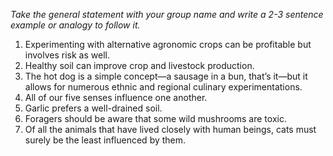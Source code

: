 *Take the general statement with your group name and write a 2-3 sentence example or analogy to follow it.*

1. Experimenting with alternative agronomic crops can be profitable but involves risk as well.
2. Healthy soil can improve crop and livestock production.
3. The hot dog is a simple concept—a sausage in a bun, that’s it—but it allows for numerous ethnic and regional culinary experimentations.
4. All of our five senses influence one another.
5. Garlic prefers a well-drained soil.
6. Foragers should be aware that some wild mushrooms are toxic.
7. Of all the animals that have lived closely with human beings, cats must surely be the least influenced by them.
